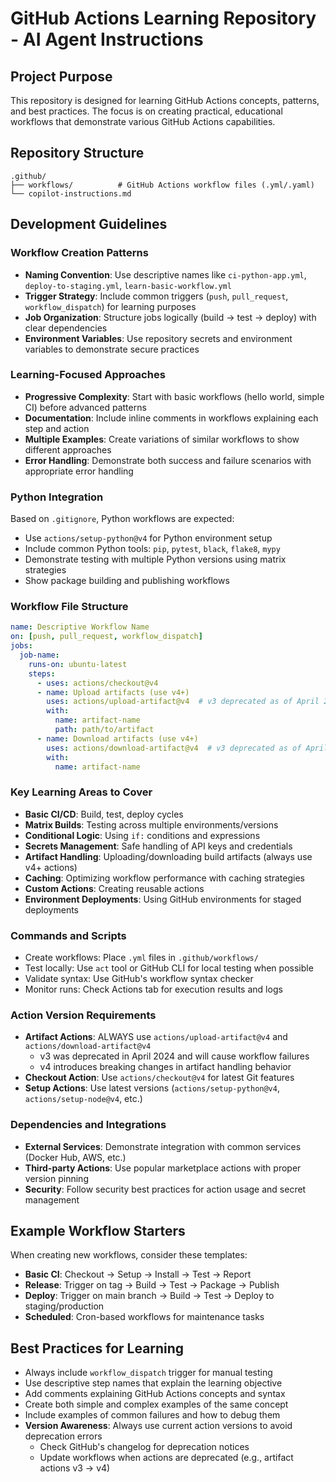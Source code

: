 # GitHub Actions Learning Repository - AI Agent Instructions

## Project Purpose
This repository is designed for learning GitHub Actions concepts, patterns, and best practices. The focus is on creating practical, educational workflows that demonstrate various GitHub Actions capabilities.

## Repository Structure
```
.github/
├── workflows/          # GitHub Actions workflow files (.yml/.yaml)
└── copilot-instructions.md
```

## Development Guidelines

### Workflow Creation Patterns
- **Naming Convention**: Use descriptive names like `ci-python-app.yml`, `deploy-to-staging.yml`, `learn-basic-workflow.yml`
- **Trigger Strategy**: Include common triggers (`push`, `pull_request`, `workflow_dispatch`) for learning purposes
- **Job Organization**: Structure jobs logically (build → test → deploy) with clear dependencies
- **Environment Variables**: Use repository secrets and environment variables to demonstrate secure practices

### Learning-Focused Approaches
- **Progressive Complexity**: Start with basic workflows (hello world, simple CI) before advanced patterns
- **Documentation**: Include inline comments in workflows explaining each step and action
- **Multiple Examples**: Create variations of similar workflows to show different approaches
- **Error Handling**: Demonstrate both success and failure scenarios with appropriate error handling

### Python Integration
Based on `.gitignore`, Python workflows are expected:
- Use `actions/setup-python@v4` for Python environment setup
- Include common Python tools: `pip`, `pytest`, `black`, `flake8`, `mypy`
- Demonstrate testing with multiple Python versions using matrix strategies
- Show package building and publishing workflows

### Workflow File Structure
```yaml
name: Descriptive Workflow Name
on: [push, pull_request, workflow_dispatch]
jobs:
  job-name:
    runs-on: ubuntu-latest
    steps:
      - uses: actions/checkout@v4
      - name: Upload artifacts (use v4+)
        uses: actions/upload-artifact@v4  # v3 deprecated as of April 2024
        with:
          name: artifact-name
          path: path/to/artifact
      - name: Download artifacts (use v4+)
        uses: actions/download-artifact@v4  # v3 deprecated as of April 2024
        with:
          name: artifact-name
```

### Key Learning Areas to Cover
- **Basic CI/CD**: Build, test, deploy cycles
- **Matrix Builds**: Testing across multiple environments/versions
- **Conditional Logic**: Using `if:` conditions and expressions
- **Secrets Management**: Safe handling of API keys and credentials
- **Artifact Handling**: Uploading/downloading build artifacts (always use v4+ actions)
- **Caching**: Optimizing workflow performance with caching strategies
- **Custom Actions**: Creating reusable actions
- **Environment Deployments**: Using GitHub environments for staged deployments

### Commands and Scripts
- Create workflows: Place `.yml` files in `.github/workflows/`
- Test locally: Use `act` tool or GitHub CLI for local testing when possible
- Validate syntax: Use GitHub's workflow syntax checker
- Monitor runs: Check Actions tab for execution results and logs

### Action Version Requirements
- **Artifact Actions**: ALWAYS use `actions/upload-artifact@v4` and `actions/download-artifact@v4`
  - v3 was deprecated in April 2024 and will cause workflow failures
  - v4 introduces breaking changes in artifact handling behavior
- **Checkout Action**: Use `actions/checkout@v4` for latest Git features
- **Setup Actions**: Use latest versions (`actions/setup-python@v4`, `actions/setup-node@v4`, etc.)

### Dependencies and Integrations
- **External Services**: Demonstrate integration with common services (Docker Hub, AWS, etc.)
- **Third-party Actions**: Use popular marketplace actions with proper version pinning
- **Security**: Follow security best practices for action usage and secret management

## Example Workflow Starters
When creating new workflows, consider these templates:
- **Basic CI**: Checkout → Setup → Install → Test → Report
- **Release**: Trigger on tag → Build → Test → Package → Publish
- **Deploy**: Trigger on main branch → Build → Test → Deploy to staging/production
- **Scheduled**: Cron-based workflows for maintenance tasks

## Best Practices for Learning
- Always include `workflow_dispatch` trigger for manual testing
- Use descriptive step names that explain the learning objective
- Add comments explaining GitHub Actions concepts and syntax
- Create both simple and complex examples of the same concept
- Include examples of common failures and how to debug them
- **Version Awareness**: Always use current action versions to avoid deprecation errors
  - Check GitHub's changelog for deprecation notices
  - Update workflows when actions are deprecated (e.g., artifact actions v3 → v4)
